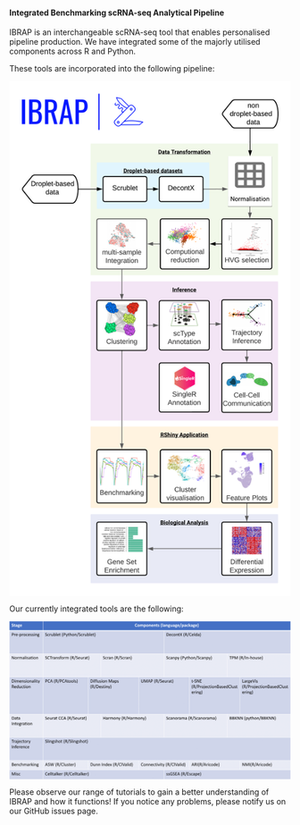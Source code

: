 #### Integrated Benchmarking scRNA-seq Analytical Pipeline

IBRAP is an interchangeable scRNA-seq tool that enables personalised pipeline production. We have integrated some of the majorly utilised components across R and Python. 

These tools are incorporated into the following pipeline: 

<img src="workflow.png" align="middle"/>

Our currently integrated tools are the following:

<img src="list_of_tools.png" align="middle"/>

Please observe our range of tutorials to gain a better understanding of IBRAP and how it functions! If you notice any problems, please notify us on our GitHub issues page.
